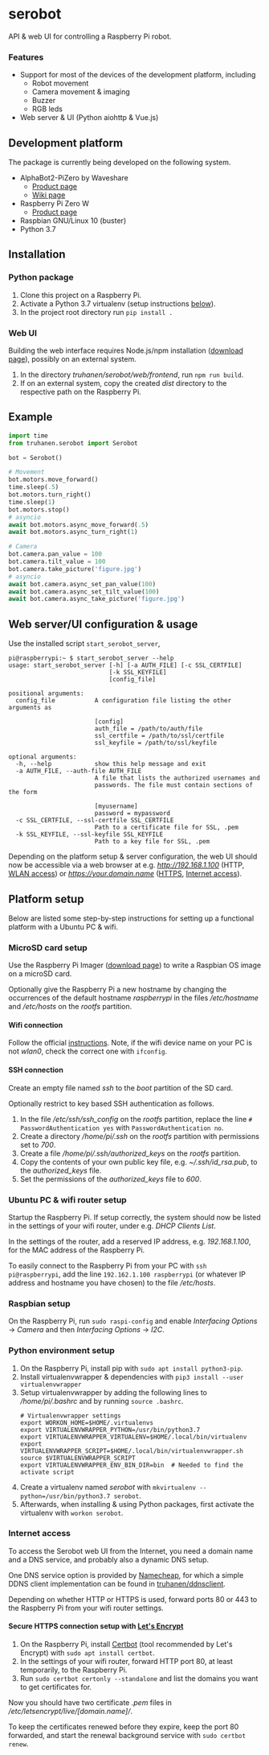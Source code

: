 # serobot

API & web UI for controlling a Raspberry Pi robot.

### Features
- Support for most of the devices of the development platform, including
    - Robot movement
    - Camera movement & imaging
    - Buzzer
    - RGB leds
- Web server & UI (Python aiohttp & Vue.js)

## Development platform

The package is currently being developed on the following system.

- AlphaBot2-PiZero by Waveshare
    - [Product page](https://www.waveshare.com/product/raspberry-pi/robots/mobile-robots/alphabot2-pizero-w.htm)
    - [Wiki page](https://www.waveshare.com/wiki/AlphaBot2-PiZero)
- Raspberry Pi Zero W
    - [Product page](https://www.raspberrypi.org/products/raspberry-pi-zero-w/)
- Raspbian GNU/Linux 10 (buster)
- Python 3.7

## Installation

### Python package

1. Clone this project on a Raspberry Pi.
1. Activate a Python 3.7 virtualenv (setup instructions [below](#python-environment-setup)).
1. In the project root directory run `pip install .`

### Web UI

Building the web interface requires Node.js/npm installation ([download page](https://www.npmjs.com/get-npm)), possibly on an external system.

1. In the directory *truhanen/serobot/web/frontend*, run `npm run build`.
1. If on an external system, copy the created *dist* directory to the respective path on the Raspberry Pi.

## Example

```python
import time
from truhanen.serobot import Serobot

bot = Serobot()

# Movement
bot.motors.move_forward()
time.sleep(.5)
bot.motors.turn_right()
time.sleep(1)
bot.motors.stop()
# asyncio
await bot.motors.async_move_forward(.5)
await bot.motors.async_turn_right(1)

# Camera
bot.camera.pan_value = 100
bot.camera.tilt_value = 100
bot.camera.take_picture('figure.jpg')
# asyncio
await bot.camera.async_set_pan_value(100)
await bot.camera.async_set_tilt_value(100)
await bot.camera.async_take_picture('figure.jpg')
```

## Web server/UI configuration & usage

Use the installed script `start_serobot_server`,
```
pi@raspberrypi:~ $ start_serobot_server --help
usage: start_serobot_server [-h] [-a AUTH_FILE] [-c SSL_CERTFILE]
                            [-k SSL_KEYFILE]
                            [config_file]

positional arguments:
  config_file           A configuration file listing the other arguments as

                        [config]
                        auth_file = /path/to/auth/file
                        ssl_certfile = /path/to/ssl/certfile
                        ssl_keyfile = /path/to/ssl/keyfile

optional arguments:
  -h, --help            show this help message and exit
  -a AUTH_FILE, --auth-file AUTH_FILE
                        A file that lists the authorized usernames and
                        passwords. The file must contain sections of the form

                        [myusername]
                        password = mypassword
  -c SSL_CERTFILE, --ssl-certfile SSL_CERTFILE
                        Path to a certificate file for SSL, .pem
  -k SSL_KEYFILE, --ssl-keyfile SSL_KEYFILE
                        Path to a key file for SSL, .pem
```

Depending on the platform setup & server configuration, the web UI should now be accessible via a web browser at e.g. *http://192.168.1.100* (HTTP, [WLAN access](#ubuntu-pc--wifi-router-setup)) or *https://your.domain.name* ([HTTPS](#secure-https-connection-setup-with-lets-encrypthttpsletsencryptorg), [Internet access](#internet-access)).

## Platform setup

Below are listed some step-by-step instructions for setting up a functional platform with a Ubuntu PC & wifi.

### MicroSD card setup

Use the Raspberry Pi Imager ([download page](https://www.raspberrypi.org/downloads/)) to write a Raspbian OS image on a microSD card.

Optionally give the Raspberry Pi a new hostname by changing the occurrences of the default hostname *raspberrypi* in the files */etc/hostname* and */etc/hosts* on the *rootfs* partition.

#### Wifi connection

Follow the official [instructions](https://www.raspberrypi.org/documentation/configuration/wireless/wireless-cli.md). Note, if the wifi device name on your PC is not *wlan0*, check the correct one with `ifconfig`.

#### SSH connection

Create an empty file named *ssh* to the *boot* partition of the SD card.

Optionally restrict to key based SSH authentication as follows.
1. In the file */etc/ssh/ssh_config* on the *rootfs* partition, replace the line `# PasswordAuthentication yes` with `PasswordAuthentication no`.
1. Create a directory */home/pi/.ssh* on the *rootfs* partition with permissions set to *700*.
1. Create a file */home/pi/.ssh/authorized_keys* on the *rootfs* partition.
1. Copy the contents of your own public key file, e.g. *~/.ssh/id_rsa.pub*, to the *authorized_keys* file.
1. Set the permissions of the *authorized_keys* file to *600*.

### Ubuntu PC & wifi router setup

Startup the Raspberry Pi. If setup correctly, the system should now be listed in the settings of your wifi router, under e.g. *DHCP Clients List*.

In the settings of the router, add a reserved IP address, e.g. *192.168.1.100*, for the MAC address of the Raspberry Pi.

To easily connect to the Raspberry Pi from your PC with `ssh pi@raspberrypi`, add the line `192.162.1.100 raspberrypi` (or whatever IP address and hostname you have chosen) to the file */etc/hosts*.

### Raspbian setup

On the Raspberry Pi, run `sudo raspi-config` and enable *Interfacing Options* -> *Camera* and then *Interfacing Options* -> *I2C*.

### Python environment setup

1. On the Raspberry Pi, install pip with `sudo apt install python3-pip`.
1. Install virtualenvwrapper & dependencies with `pip3 install --user virtualenvwrapper`
1. Setup virtualenvwrapper by adding the following lines to */home/pi/.bashrc* and by running `source .bashrc`.
    ```
    # Virtualenvwrapper settings
    export WORKON_HOME=$HOME/.virtualenvs
    export VIRTUALENVWRAPPER_PYTHON=/usr/bin/python3.7
    export VIRTUALENVWRAPPER_VIRTUALENV=$HOME/.local/bin/virtualenv
    export VIRTUALENVWRAPPER_SCRIPT=$HOME/.local/bin/virtualenvwrapper.sh
    source $VIRTUALENVWRAPPER_SCRIPT
    export VIRTUALENVWRAPPER_ENV_BIN_DIR=bin  # Needed to find the activate script
    ```
1. Create a virtualenv named *serobot* with `mkvirtualenv --python=/usr/bin/python3.7 serobot`.
1. Afterwards, when installing & using Python packages, first activate the virtualenv with `workon serobot`.

### Internet access

To access the Serobot web UI from the Internet, you need a domain name and a DNS service, and probably also a dynamic DNS setup.

One DNS service option is provided by [Namecheap](https://www.namecheap.com/), for which a simple DDNS client implementation can be found in [truhanen/ddnsclient](https://github.com/truhanen/ddnsclient).

Depending on whether HTTP or HTTPS is used, forward ports 80 or 443 to the Raspberry Pi from your wifi router settings.

#### Secure HTTPS connection setup with [Let's Encrypt](https://letsencrypt.org)

1. On the Raspberry Pi, install [Certbot](https://certbot.eff.org/) (tool recommended by Let's Encrypt) with `sudo apt install certbot`.
1. In the settings of your wifi router, forward HTTP port 80, at least temporarily, to the Raspberry Pi.
1. Run `sudo certbot certonly --standalone` and list the domains you want to get certificates for.

Now you should have two certificate *.pem* files in */etc/letsencrypt/live/[domain.name]/*.

To keep the certificates renewed before they expire, keep the port 80 forwarded, and start the renewal background service with `sudo certbot renew`.
